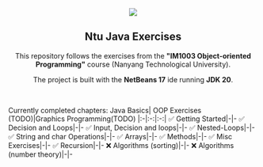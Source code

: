 <div align="center">
<img src=
"https://github.com/abranhe/programming-languages-logos/blob/master/src/java/java_64x64.png?raw=true">
<h2>Ntu Java Exercises </h2>
</div>
<p align="center">
This repository follows the exercises from the <strong>"IM1003 Object-oriented Programming"</strong> course (Nanyang Technological University).
</p>
<p align="center">
The project is built with the <strong>NetBeans 17</strong> ide running <strong>JDK 20</strong>.
</p>

<br/>

Currently completed chapters:
Java Basics| OOP Exercises (TODO)|Graphics Programming(TODO)
|:-|:-:|:-:|
✅ Getting Started|-|-
✅ Decision and Loops|-|-
✅ Input, Decision and loops|-|-
✅ Nested-Loops|-|-
✅ String and char Operations|-|-
✅ Arrays|-|-
✅ Methods|-|-
✅ Misc Exercises|-|-
✅ Recursion|-|-
❌ Algorithms (sorting)|-|-
❌ Algorithms (number theory)|-|-